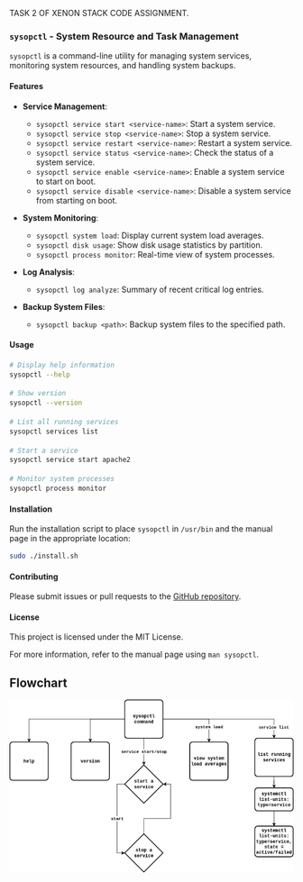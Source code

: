 TASK 2 OF XENON STACK CODE ASSIGNMENT.

### **`sysopctl` - System Resource and Task Management**

`sysopctl` is a command-line utility for managing system services, monitoring system resources, and handling system backups.

#### **Features**
- **Service Management**:
  - `sysopctl service start <service-name>`: Start a system service.
  - `sysopctl service stop <service-name>`: Stop a system service.
  - `sysopctl service restart <service-name>`: Restart a system service.
  - `sysopctl service status <service-name>`: Check the status of a system service.
  - `sysopctl service enable <service-name>`: Enable a system service to start on boot.
  - `sysopctl service disable <service-name>`: Disable a system service from starting on boot.

- **System Monitoring**:
  - `sysopctl system load`: Display current system load averages.
  - `sysopctl disk usage`: Show disk usage statistics by partition.
  - `sysopctl process monitor`: Real-time view of system processes.

- **Log Analysis**:
  - `sysopctl log analyze`: Summary of recent critical log entries.

- **Backup System Files**:
  - `sysopctl backup <path>`: Backup system files to the specified path.

#### **Usage**
```bash
# Display help information
sysopctl --help

# Show version
sysopctl --version

# List all running services
sysopctl services list

# Start a service
sysopctl service start apache2

# Monitor system processes
sysopctl process monitor
```

#### **Installation**
Run the installation script to place `sysopctl` in `/usr/bin` and the manual page in the appropriate location:
```bash
sudo ./install.sh
```

#### **Contributing**
Please submit issues or pull requests to the [GitHub repository](https://github.com/iamb4uc/sysopctl).

#### **License**
This project is licensed under the MIT License.

For more information, refer to the manual page using `man sysopctl`.

## Flowchart
![Flowchart](./img/flowchart.png)
